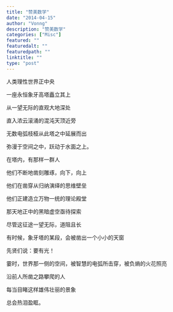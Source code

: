 ```yaml
---
title: "赞美数学"
date: "2014-04-15"
author: "Vonng"
description: "赞美数学"
categories: ["Misc"]
featured: ""
featuredalt: ""
featuredpath: ""
linktitle: ""
type: "post"
---
```


人类理性世界正中央
 
一座永恒象牙高塔矗立其上
 
从一望无际的直观大地深处
 
直入浓云滚涌的混沌天顶近旁

无数电弧枝桠从此塔之中延展而出

弥漫于空间之中，跃动于水面之上。
 
 <!--more-->
 
 
在塔内，有那样一群人
 
他们不断地凿刻雕琢，向下，向上
 
他们在凿穿从归纳演绎的思维壁垒
 
他们正建造立万物一统的理论殿堂
 
那天地正中的黑暗虚空亟待探索
 
尽管这征途一望无际，道阻且长
 
 
 
 
有时候，象牙塔的某段，会被凿出一个小小的天窗
 
先贤们说：要有光！
 
霎时，世界那一侧的空间，被智慧的电弧所击穿，被负熵的火花照亮
 
沿前人所凿之路攀爬的人
 
每当目睹这样雄伟壮丽的景象 
 
总会热泪盈眶。